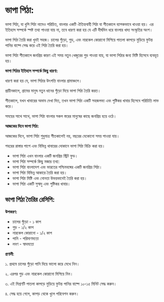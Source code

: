 # ভাপা পিঠা:

ভাপা পিঠা, যা ধুপি পিঠা নামেও পরিচিত, বাংলার একটি ঐতিহ্যবাহী পিঠা যা শীতকালে ব্যাপকভাবে খাওয়া হয়। এর ইতিহাস সম্পর্কে স্পষ্ট তথ্য পাওয়া যায় না, তবে ধারণা করা হয় যে এটি দীর্ঘদিন ধরে বাংলার খাদ্য সংস্কৃতির অংশ।

ভাপা পিঠা তৈরি করা খুবই সহজ। চালের গুঁড়ো, গুড়, এবং নারকেল কোরানো মিশিয়ে পাতলা কাপড়ে মুড়িয়ে ফুটন্ত পানির বাষ্পে সেদ্ধ করে এই পিঠা তৈরি করা হয়।

ভাপা পিঠা শীতকালে জনপ্রিয় কারণ এই সময় নতুন খেজুরের গুড় পাওয়া যায়, যা ভাপা পিঠার জন্য মিষ্টি হিসেবে ব্যবহৃত হয়।

**ভাপা পিঠার ইতিহাস সম্পর্কে কিছু ধারণা:**

ধারণা করা হয় যে, ভাপা পিঠার উৎপত্তি বাংলার গ্রামাঞ্চলে।

প্রাচীনকালে, গ্রামের মানুষ নতুন ধানের গুঁড়ো দিয়ে ভাপা পিঠা তৈরি করত।

শীতকালে, যখন খাবারের অভাব দেখা দিত, তখন ভাপা পিঠা একটি সহজলভ্য এবং পুষ্টিকর খাবার হিসেবে পরিচিতি লাভ করে।

সময়ের সাথে সাথে, ভাপা পিঠা বাংলার সকল স্তরের মানুষের কাছে জনপ্রিয় হয়ে ওঠে।

**আজকের দিনে ভাপা পিঠা:**

আজকের দিনে, ভাপা পিঠা শুধুমাত্র শীতকালেই নয়, বছরের যেকোনো সময় পাওয়া যায়।

শহরের রাস্তার পাশে এবং বিভিন্ন খাবারের দোকানে ভাপা পিঠা বিক্রি করা হয়।

- ভাপা পিঠা এখন বাংলার একটি জনপ্রিয় স্ট্রিট ফুড।
- ভাপা পিঠা সম্পর্কে কিছু মজার তথ্য:
- ভাপা পিঠা বাংলাদেশ এবং ভারতের পশ্চিমবঙ্গের একটি জনপ্রিয় পিঠা।
- ভাপা পিঠা বিভিন্ন আকারে তৈরি করা হয়।
- ভাপা পিঠা মিষ্টি এবং নোনতা উভয়ভাবেই তৈরি করা হয়।
- ভাপা পিঠা একটি সুস্বাদু এবং পুষ্টিকর খাবার।

## ভাপা পিঠা তৈরির রেসিপি:

**উপকরণ:**

- চালের গুঁড়ো - ১ কাপ
- গুড় - ১/২ কাপ
- নারকেল কোরানো - ১/২ কাপ
- পানি - পরিমাণমতো
- লবণ - স্বাদমতো

**প্রণালী**:

১. প্রথমে চালের গুঁড়ো পানি দিয়ে ভালো করে মেখে নিন।

২. এরপর গুড় এবং নারকেল কোরানো মিশিয়ে নিন।

৩. এই মিশ্রণটি পাতলা কাপড়ে মুড়িয়ে ফুটন্ত পানির বাষ্পে ১০-১৫ মিনিট সেদ্ধ করুন।

৪. সেদ্ধ হয়ে গেলে, কাপড় থেকে খুলে পরিবেশন করুন।